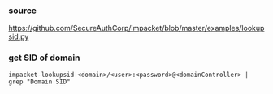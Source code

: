 ### source
https://github.com/SecureAuthCorp/impacket/blob/master/examples/lookupsid.py  

### get SID of domain
```
impacket-lookupsid <domain>/<user>:<password>@<domainController> | grep "Domain SID"
```

